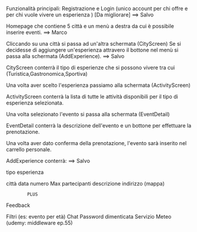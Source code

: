 Funzionalità principali:
Registrazione e Login (unico account per chi offre e per chi vuole vivere un esperienza ) [Da migliorare] ==> Salvo

Homepage che contiene 5 città e un menù a destra da cui è possibile inserire eventi. ==> Marco

Cliccando su una città si passa ad un'altra schermata (CityScreen)
Se si decidesse di aggiungere un'esperienza attravero il bottone nel menù si passa alla schermata (AddExperience). ==> Salvo

CityScreen conterrà il tipo di esperienze che si possono vivere tra cui (Turistica,Gastronomica,Sportiva)

Una volta aver scelto l'esperienza passiamo alla schermata (ActivityScreen)

ActivityScreen conterrà la lista di tutte le attività disponibili per il tipo di esperienza selezionata.

Una volta selezionato l'evento si passa alla schermata (EventDetail)

EventDetail conterrà la descrizione dell'evento e un bottone per effettuare la prenotazione.

Una volta aver dato conferma della prenotazione, l'evento sarà inserito nel carrello personale.

AddExperience conterrà: ==> Salvo

tipo esperienza

città
data
numero Max partecipanti
descrizione
indirizzo (mappa)

            PLUS
Feedback

Filtri (es: evento per età)
Chat
Password dimenticata
Servizio Meteo (udemy: middleware ep.55)
